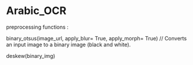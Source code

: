 # Arabic_OCR
 preprocessing functions  : 
 
 binary_otsus(image_url, apply_blur= True, apply_morph= True) // Converts an input image to a binary image (black and white).

 
 deskew(binary_img)
